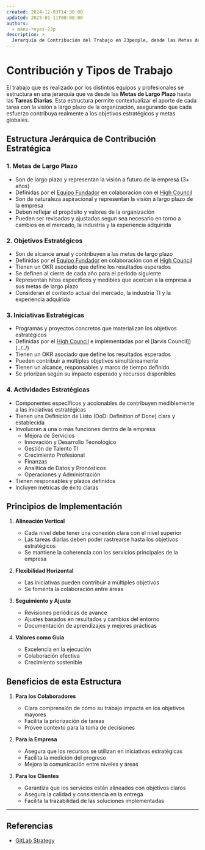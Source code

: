 ```yaml
---
created: 2024-12-03T14:30:00
updated: 2025-01-11T00:00:00
authors:
  - manu-reyes-23p
description: >
  Jerarquía de Contribución del Trabajo en 23people, desde las Metas de Largo Plazo hasta las Tareas Diarias.
---
```


# Contribución y Tipos de Trabajo

El trabajo que es realizado por los distintos equipos y profesionales se estructura en una jerarquía que va desde las **Metas de Largo Plazo** hasta las **Tareas Diarias**. Esta estructura permite contextualizar el aporte de cada tarea con la visión a largo plazo de la organización, asegurando que cada esfuerzo contribuya realmente a los objetivos estratégicos y metas globales.

## Estructura Jerárquica de Contribución Estratégica

### 1. Metas de Largo Plazo

- Son de largo plazo y representan la visión a futuro de la empresa (3+ años)
- Definidas por el [Equipo Fundador](../organization/teams/founders/) en colaboración con el [High Council](../organization/roles/high-council/)
- Son de naturaleza aspiracional y representan la visión a largo plazo de la empresa
- Deben reflejar el propósito y valores de la organización
- Pueden ser revisadas y ajustadas segun sea necesario en torno a cambios en el mercado, la industria y la experiencia adquirida

### 2. Objetivos Estratégicos

- Son de alcance anual y contribuyen a las metas de largo plazo
- Definidas por el [Equipo Fundador](../organization/teams/founders/) en colaboración con el [High Council](../organization/roles/high-council/)
- Tienen un OKR asociado que define los resultados esperados
- Se definen al cierre de cada año para el período siguiente
- Representan hitos específicos y medibles que acercan a la empresa a sus metas de largo plazo
- Consideran el contexto actual del mercado, la industria TI y la experiencia adquirida

### 3. Iniciativas Estratégicas

- Programas y proyectos concretos que materializan los objetivos estratégicos
- Definidas por el [High Council](../organization/roles/high-council/) e implementadas por el [Iarvis Council]](../../)
- Tienen un OKR asociado que define los resultados esperados
- Pueden contribuir a múltiples objetivos simultáneamente
- Tienen un alcance, responsables y marco de tiempo definido
- Se priorizan según su impacto esperado y recursos disponibles

### 4. Actividades Estratégicas

- Componentes específicos y accionables de contribuyen mediblemente a las iniciativas estratégicas
- Tienen una Definición de Listo (DoD: Definition of Done) clara y establecida
- Involucran a una o más funciones dentro de la empresa:
    - Mejora de Servicios
    - Innovación y Desarrollo Tecnológico
    - Gestión de Talento TI
    - Crecimiento Profesional
    - Finanzas
    - Analítica de Datos y Pronósticos
    - Operaciones y Administración
- Tienen responsables y plazos definidos
- Incluyen métricas de éxito claras

## Principios de Implementación

1. **Alineación Vertical**
      - Cada nivel debe tener una conexión clara con el nivel superior
      - Las tareas diarias deben poder rastrearse hasta los objetivos estratégicos
      - Se mantiene la coherencia con los servicios principales de la empresa

2. **Flexibilidad Horizontal**
      - Las iniciativas pueden contribuir a múltiples objetivos
      - Se fomenta la colaboración entre áreas

3. **Seguimiento y Ajuste**
      - Revisiones periódicas de avance
      - Ajustes basados en resultados y cambios del entorno
      - Documentación de aprendizajes y mejores prácticas

4. **Valores como Guía**
      - Excelencia en la ejecución
      - Colaboración efectiva
      - Crecimiento sostenible

## Beneficios de esta Estructura

1. **Para los Colaboradores**
      - Clara comprensión de cómo su trabajo impacta en los objetivos mayores
      - Facilita la priorización de tareas
      - Provee contexto para la toma de decisiones

2. **Para la Empresa**
      - Asegura que los recursos se utilizan en iniciativas estratégicas
      - Facilita la medición del progreso
      - Mejora la comunicación entre niveles y áreas

3. **Para los Clientes**
      - Garantiza que los servicios están alineados con objetivos claros
      - Asegura la calidad y consistencia en la entrega
      - Facilita la trazabilidad de las soluciones implementadas

---

## Referencias

- [GitLab Strategy](https://handbook.gitlab.com/handbook/company/strategy/)
